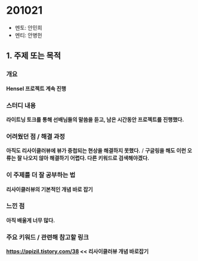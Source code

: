# 201021

- 멘토: 안민희
- 멘티: 안병헌

## 1. 주제 또는 목적

### 개요

**Hensel 프로젝트 계속 진행**

### 스터디 내용

**라이트닝 토크를 통해 선배님들의 말씀을 듣고, 남은 시간동안 프로젝트를 진행했다.**

### 어려웠던 점 / 해결 과정

**아직도 리사이클러뷰에 뷰가 중첩되는 현상을 해결하지 못했다.** / **구글링을 해도 이런 오류는 잘 나오지 않아 해결하기 어렵다. 다른 키워드로 검색해야겠다.**

### 이 주제를 더 잘 공부하는 법

**리사이클러뷰의 기본적인 개념 바로 잡기**

### 느낀 점

**아직 배울게 너무 많다.**

### 주요 키워드 / 관련해 참고할 링크

**https://ppizil.tistory.com/38  << 리사이클러뷰 개념 바로잡기**
